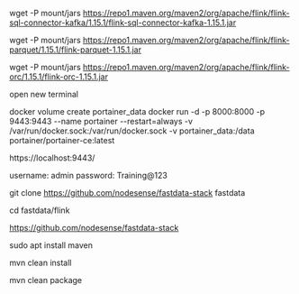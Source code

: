 



wget  -P mount/jars https://repo1.maven.org/maven2/org/apache/flink/flink-sql-connector-kafka/1.15.1/flink-sql-connector-kafka-1.15.1.jar

wget  -P mount/jars https://repo1.maven.org/maven2/org/apache/flink/flink-parquet/1.15.1/flink-parquet-1.15.1.jar


wget  -P mount/jars https://repo1.maven.org/maven2/org/apache/flink/flink-orc/1.15.1/flink-orc-1.15.1.jar







open new terminal

docker volume create portainer_data
docker run -d -p 8000:8000 -p 9443:9443 --name portainer --restart=always -v /var/run/docker.sock:/var/run/docker.sock -v portainer_data:/data portainer/portainer-ce:latest

https://localhost:9443/

username: admin
password: Training@123


git clone https://github.com/nodesense/fastdata-stack  fastdata

cd fastdata/flink

https://github.com/nodesense/fastdata-stack



sudo apt install maven

mvn clean install

mvn clean package
